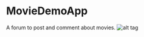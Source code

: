 # MovieDemoApp
A forum to post and comment about movies. 
![alt tag](https://user-images.githubusercontent.com/6857562/37136055-8ea1cf84-2265-11e8-948a-9223d1124f59.png "Description goes here")

